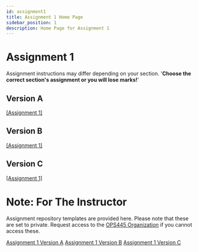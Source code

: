 ```yaml
---
id: assignment1
title: Assignment 1 Home Page
sidebar_position: 1
description: Home Page for Assignment 1
---
```


# Assignment 1

Assignment instructions may differ depending on your section. '**Choose the correct section's assignment or you will lose marks!**'

## Version A

[\[Assignment 1\]](./assignment1a.md)

## Version B

[\[Assignment 1\]](./assignment1b.md)

## Version C

[\[Assignment 1\]](./assignment1c.md)

# Note: For The Instructor

Assignment repository templates are provided here. Please note that these are set to private. Request access to the [OPS445 Organization](https://github.com/SenecaOPS445) if you cannot access these.

[Assignment 1 Version A](https://github.com/SenecaOPS445/assignment1-versionA)
[Assignment 1 Version B](https://github.com/SenecaOPS445/assignment1-versionB)
[Assignment 1 Version C](https://github.com/SenecaOPS445/assignment1-versionC)
